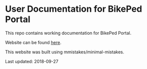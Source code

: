# User Documentation for BikePed Portal

This repo contains working documentation for BikePed Portal.

Website can be found [here](https://PSUTrec.github.io/documentation/).

This website was built using mmistakes/minimal-mistakes.

Last updated: 2018-09-27
